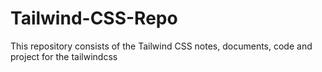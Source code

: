 # Tailwind-CSS-Repo
This repository consists of the Tailwind CSS notes, documents, code and project for the tailwindcss
